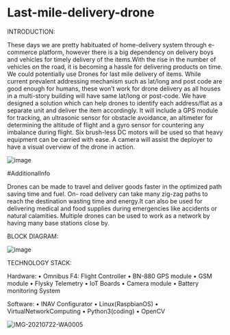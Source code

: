 # Last-mile-delivery-drone

INTRODUCTION:

These days we are pretty habituated of home-delivery system through e-commerce platform, however there is a big dependency on delivery boys and vehicles for timely delivery of the items.With the rise in the number of vehicles on the road, it is becoming a hassle for delivering products on time. We could potentially use Drones for last mile delivery of items. While current prevalent addressing mechanism such as lat/long and post code are good enough for humans, these won’t work for drone delivery as all houses in a multi-story building will have same lat/long or post-code. We have designed a solution which can help drones to identify each address/flat as a separate unit and deliver the item accordingly. It will include a GPS module for tracking, an ultrasonic sensor for obstacle avoidance, an altimeter for determining the altitude of flight and a gyro sensor for countering any imbalance during flight. Six brush-less DC motors will be used so that heavy equipment can be carried with ease. A camera will assist the deployer to have a visual overview of the drone in action. 

![image](https://user-images.githubusercontent.com/97881084/149749999-c5aec0f3-aa7f-47be-a0a3-033c2b0f847f.png)


#AdditionalInfo

Drones can be made to travel and deliver goods faster in the optimized path saving time and fuel. On- road delivery can take many zig-zag paths to reach the destination wasting time and energy.It can also be used for delivering medical and food supplies during emergencies like accidents or natural calamities. Multiple drones can be used to work as a network by having many base stations close by.

BLOCK DIAGRAM:

![image](https://user-images.githubusercontent.com/97881084/149749887-74dfcdff-4308-46cd-9e67-337c641d2dd8.png)

TECHNOLOGY STACK:

Hardware:
• Omnibus F4: Flight Controller 
• BN-880 GPS module
• GSM module 
• Flysky Telemetry 
• IoT Boards 
• Camera module 
• Battery monitoring System

Software:
• INAV Configurator 
• Linux(RaspbianOS) 
• VirtualNetworkComputing 
• Python3(coding) 
• OpenCV

![IMG-20210722-WA0005](https://user-images.githubusercontent.com/97881084/149758923-8c96b3f3-b96d-4cb7-b301-324124feb428.jpg)

